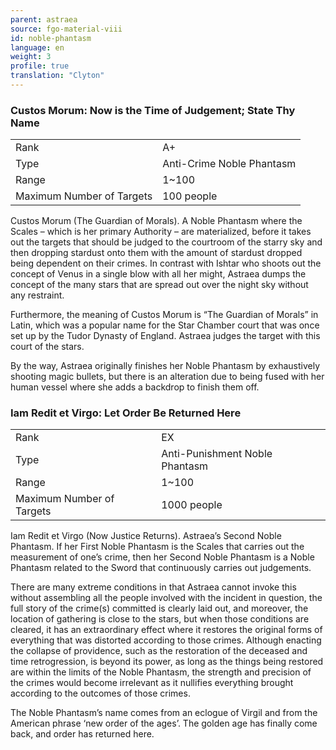 ```yaml
---
parent: astraea
source: fgo-material-viii
id: noble-phantasm
language: en
weight: 3
profile: true
translation: "Clyton"
---
```


### Custos Morum: Now is the Time of Judgement; State Thy Name

<table>
  <tr><td>Rank</td><td>A+</td></tr>
  <tr><td>Type</td><td>Anti-Crime Noble Phantasm</td></tr>
  <tr><td>Range</td><td>1~100</td></tr>
  <tr><td>Maximum Number of Targets</td><td>100 people</td></tr>
</table>

Custos Morum (The Guardian of Morals). A Noble Phantasm where the Scales – which is her primary Authority – are materialized, before it takes out the targets that should be judged to the courtroom of the starry sky and then dropping stardust onto them with the amount of stardust dropped being dependent on their crimes. In contrast with Ishtar who shoots out the concept of Venus in a single blow with all her might, Astraea dumps the concept of the many stars that are spread out over the night sky without any restraint.

Furthermore, the meaning of Custos Morum is “The Guardian of Morals” in Latin, which was a popular name for the Star Chamber court that was once set up by the Tudor Dynasty of England. Astraea judges the target with this court of the stars.

By the way, Astraea originally finishes her Noble Phantasm by exhaustively shooting magic bullets, but there is an alteration due to being fused with her human vessel where she adds a backdrop to finish them off.

### Iam Redit et Virgo: Let Order Be Returned Here

<table>
  <tr><td>Rank</td><td>EX</td></tr>
  <tr><td>Type</td><td>Anti-Punishment Noble Phantasm</td></tr>
  <tr><td>Range</td><td>1~100</td></tr>
  <tr><td>Maximum Number of Targets</td><td>1000 people</td></tr>
</table>

Iam Redit et Virgo (Now Justice Returns). Astraea’s Second Noble Phantasm. If her First Noble Phantasm is the Scales that carries out the measurement of one’s crime, then her Second Noble Phantasm is a Noble Phantasm related to the Sword that continuously carries out judgements.

There are many extreme conditions in that Astraea cannot invoke this without assembling all the people involved with the incident in question, the full story of the crime(s) committed is clearly laid out, and moreover, the location of gathering is close to the stars, but when those conditions are cleared, it has an extraordinary effect where it restores the original forms of everything that was distorted according to those crimes. Although enacting the collapse of providence, such as the restoration of the deceased and time retrogression, is beyond its power, as long as the things being restored are within the limits of the Noble Phantasm, the strength and precision of the crimes would become irrelevant as it nullifies everything brought according to the outcomes of those crimes.

The Noble Phantasm’s name comes from an eclogue of Virgil and from the American phrase ‘new order of the ages’. The golden age has finally come back, and order has returned here.
